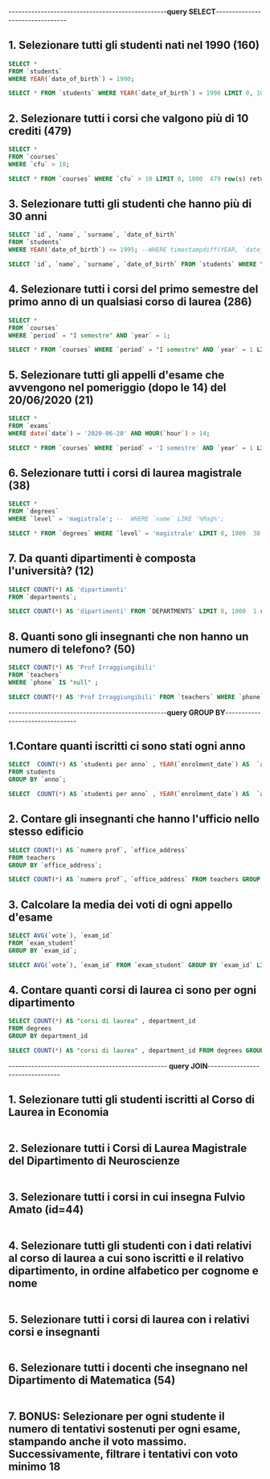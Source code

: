 
-------------------------------------------------**query SELECT**--------------------------------
## 1. Selezionare tutti gli studenti nati nel 1990 (160)
```sql
SELECT *
FROM `students`
WHERE YEAR(`date_of_birth`) = 1990;

SELECT * FROM `students` WHERE YEAR(`date_of_birth`) = 1990 LIMIT 0, 1000	160 row(s) returned	0.000 sec / 0.000 sec
```


## 2. Selezionare tutti i corsi che valgono più di 10 crediti (479)
```sql
SELECT *
FROM `courses`
WHERE `cfu` > 10;

SELECT * FROM `courses` WHERE `cfu` > 10 LIMIT 0, 1000	479 row(s) returned	0.000 sec / 0.000 sec
```

## 3. Selezionare tutti gli studenti che hanno più di 30 anni
```sql
SELECT `id`, `name`, `surname`, `date_of_birth`
FROM `students`
WHERE YEAR(`date_of_birth`) <= 1995; --WHERE timestampdiff(YEAR, `date_of_birth`, CURDATE()) > 30;

SELECT `id`, `name`, `surname`, `date_of_birth` FROM `students` WHERE YEAR(`date_of_birth`) <= 1995 LIMIT 0, 1000	1000 row(s) returned	0.000 sec / 0.000 sec
```

## 4. Selezionare tutti i corsi del primo semestre del primo anno di un qualsiasi corso di laurea (286)
```sql
SELECT *
FROM `courses`
WHERE `period` = "I semestre" AND `year` = 1;

SELECT * FROM `courses` WHERE `period` = "I semestre" AND `year` = 1 LIMIT 0, 1000	286 row(s) returned	0.000 sec / 0.000 sec
```

## 5. Selezionare tutti gli appelli d'esame che avvengono nel pomeriggio (dopo le 14) del 20/06/2020 (21)
```sql
SELECT *
FROM `exams`
WHERE date(`date`) = '2020-06-20' AND HOUR(`hour`) > 14;

SELECT * FROM `courses` WHERE `period` = 'I semestre' AND `year` = 1 LIMIT 0, 1000	286 row(s) returned	0.000 sec / 0.000 sec
```

## 6. Selezionare tutti i corsi di laurea magistrale (38)
```sql
SELECT *
FROM `degrees`
WHERE `level` = 'magistrale'; --  WHERE `name` LIKE '%Mag%';

SELECT * FROM `degrees` WHERE `level` = 'magistrale' LIMIT 0, 1000	38 row(s) returned	0.000 sec / 0.000 sec
```

## 7. Da quanti dipartimenti è composta l'università? (12)
```sql
SELECT COUNT(*) AS 'dipartimenti'
FROM `departments`;

SELECT COUNT(*) AS 'dipartimenti' FROM `DEPARTMENTS` LIMIT 0, 1000	1 row(s) returned	0.000 sec / 0.000 sec
```

## 8. Quanti sono gli insegnanti che non hanno un numero di telefono? (50)
```sql
SELECT COUNT(*) AS 'Prof Irraggiungibili'
FROM `teachers`
WHERE `phone` IS "null" ;

SELECT COUNT(*) AS 'Prof Irraggiungibili' FROM `teachers` WHERE `phone` is null LIMIT 0, 1000	1 row(s) returned	0.000 sec / 0.000 sec
```


-------------------------------------------------**query GROUP BY**--------------------------------
## 1.Contare quanti iscritti ci sono stati ogni anno
```sql
SELECT  COUNT(*) AS `studenti per anno` , YEAR(`enrolment_date`) AS  `anno`
FROM students
GROUP BY `anno`;

SELECT  COUNT(*) AS `studenti per anno` , YEAR(`enrolment_date`) AS  `anno` FROM students GROUP BY `anno` LIMIT 0, 1000	4 row(s) returned	0.016 sec / 0.000 sec
```

## 2. Contare gli insegnanti che hanno l'ufficio nello stesso edificio
```sql
SELECT COUNT(*) AS `numero prof`, `office_address`
FROM teachers
GROUP BY `office_address`;

SELECT COUNT(*) AS `numero prof`, `office_address` FROM teachers GROUP BY `office_address` LIMIT 0, 1000	29 row(s) returned	0.000 sec / 0.000 sec
```

## 3. Calcolare la media dei voti di ogni appello d'esame
```sql
SELECT AVG(`vote`), `exam_id`
FROM `exam_student`
GROUP BY `exam_id`;

SELECT AVG(`vote`), `exam_id` FROM `exam_student` GROUP BY `exam_id` LIMIT 0, 1000	1000 row(s) returned	0.047 sec / 0.000 sec
```

## 4. Contare quanti corsi di laurea ci sono per ogni dipartimento
```sql
SELECT COUNT(*) AS "corsi di laurea" , department_id
FROM degrees
GROUP BY department_id

SELECT COUNT(*) AS "corsi di laurea" , department_id FROM degrees GROUP BY department_id LIMIT 0, 1000	12 row(s) returned	0.000 sec / 0.000 sec
```


------------------------------------------------- **query JOIN**--------------------------------

## 1. Selezionare tutti gli studenti iscritti al Corso di Laurea in Economia
```sql

```

## 2. Selezionare tutti i Corsi di Laurea Magistrale del Dipartimento di Neuroscienze
```sql

```

## 3. Selezionare tutti i corsi in cui insegna Fulvio Amato (id=44)
```sql

```

## 4. Selezionare tutti gli studenti con i dati relativi al corso di laurea a cui sono iscritti e il relativo dipartimento, in ordine alfabetico per cognome e nome
```sql

```

## 5. Selezionare tutti i corsi di laurea con i relativi corsi e insegnanti
```sql

```

## 6. Selezionare tutti i docenti che insegnano nel Dipartimento di Matematica (54)
```sql

```

## 7. BONUS: Selezionare per ogni studente il numero di tentativi sostenuti per ogni esame, stampando anche il voto massimo. Successivamente, filtrare i tentativi con voto minimo 18
```sql

```

